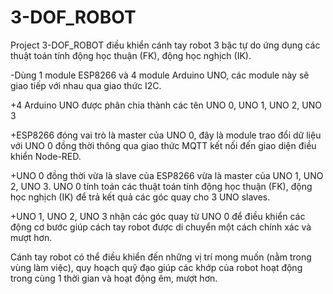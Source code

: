# 3-DOF_ROBOT

Project 3-DOF_ROBOT điều khiển cánh tay robot 3 bậc tự do ứng dụng các thuật toán tính động học thuận (FK), động học nghịch (IK).

-Dùng 1 module ESP8266 và 4 module Arduino UNO, các module này sẽ giao tiếp với nhau qua giao thức I2C. 

  +4 Arduino UNO được phân chia thành các tên UNO 0, UNO 1, UNO 2, UNO 3

  +ESP8266 đóng vai trò là master của UNO 0, đây là module trao đổi dữ liệu với UNO 0 đồng thời thông qua giao thức MQTT kết nối đến giao diện điều khiển Node-RED.

  +UNO 0 đồng thời vừa là slave của ESP8266 vừa là master của UNO 1, UNO 2, UNO 3. UNO 0 tính toán các thuật toán tính động học thuận (FK), động học nghịch (IK) để trả kết quả các góc quay cho 3 UNO slaves.

  +UNO 1, UNO 2, UNO 3 nhận các góc quay từ UNO 0 để điều khiển các động cơ bước giúp cách tay robot được di chuyển một cách chính xác và mượt hơn.

Cánh tay robot có thể điều khiển đến những vị trí mong muốn (nằm trong vùng làm việc), quy hoạch quỹ đạo giúp các khớp của robot hoạt động trong cùng 1 thời gian và hoạt động êm, mượt hơn.
